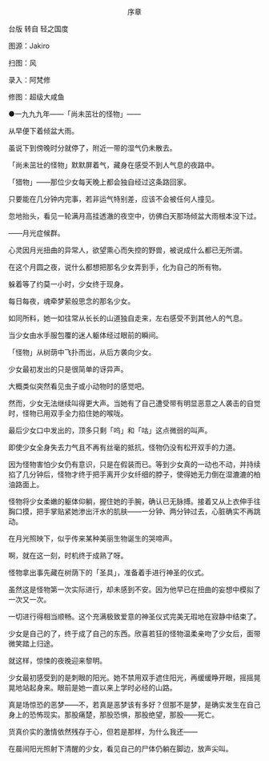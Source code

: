 <p align="center">序章</p>

台版 转自 轻之国度

图源：Jakiro

扫图：风

录入：阿梵修

修图：超级大咸鱼

●一九九九年——「尚未茁壮的怪物」——

从早便下着倾盆大雨。

虽说下到傍晚时分就停了，附近一带的湿气仍未散去。

「尚未茁壮的怪物」默默屏着气，藏身在感受不到人气息的夜路中。

「猎物」——那位少女每天晚上都会独自经过这条路回家。

只要能在几分钟内完事，若非运气特别差，应该不会被任何人撞见。

忽地抬头，看见一轮满月高挂透澈的夜空中，彷佛白天那场倾盆大雨根本没下过。

——月光症候群。

心灵因月光扭曲的异常人，欲望熏心而失控的野兽，被说成什么都已无所谓。

在这个月圆之夜，说什么都想把那名少女弄到手，化为自己的所有物。

躲着等了约莫一小时，少女终于现身。

每日每夜，魂牵梦萦般思念的那名少女。

如同所料，她一如往常从长长的山道独自走来，左右感受不到其他人的气息。

当少女由水手服包覆的迷人躯体经过眼前的瞬间。

「怪物」从树荫中飞扑而出，从后方袭向少女。

少女最初发出的只是很简单的讶异声。

大概类似突然看见虫子或小动物时的感觉吧。

然而，少女无法继续叫得更大声。当她有了自己遭受带有明显恶意之人袭击的自觉时，怪物已用双手全力掐住她的喉咙。

最后少女口中发出的，顶多只剩「呜」和「咕」这点微弱的叫声。

即使少女全身失去力气且不再有丝毫的抵抗，怪物仍没有松开双手的力道。

因为怪物害怕少女仍有意识，只是在假装而已。等到少女真的一动也不动，并持续掐了几分钟后，怪物才终于把手离开少女纤细的脖子，使得她无力倒在湿漉漉的柏油路面上。

怪物将少女柔嫩的躯体仰躺，握住她的手腕，确认已无脉搏。接着又从上衣伸手往胸口摸，把手掌贴紧她渗出汗水的肌肤——一分钟、两分钟过去，心脏确实不再跳动。

在月光照映下，似乎传来某种美丽生物诞生的哭啼声。

啊，就在这一刻，时机终于成熟了呀。

怪物拿出事先藏在树荫下的「圣具」，准备着手进行神圣的仪式。

虽然这是怪物第一次实际进行，却未感到不安。因为他早已在扭曲的妄想中模拟了一次又一次。

一切进行得相当顺畅。这个充满极致爱意的神圣仪式完美无瑕地在寂静中结束了。

少女是自己的了，终于成了自己的东西。欣喜若狂的怪物温柔亲吻了少女后，面带微笑踏上归途。

就这样，惊悚的夜晚迎来黎明。

少女最初感受到的是刺眼的阳光。她不禁用双手遮住阳光，再缓缓睁开眼，摇摇晃晃地站起身来。眼前是她一直以来上学时必经的山路。

真是场惊恐的恶梦——不，若真是恶梦该有多好？但那不是梦，是确实发生在自己身上的恐怖现实。那股痛楚，那股恐惧，那股绝望，那股——死亡。

货真价实的激情依然残存于心，但若是那样，为什么我还——

在晨间阳光照射下清醒的少女，看见自己的尸体仍躺在脚边，放声尖叫。

